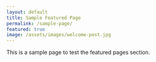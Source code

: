 ```yaml
---
layout: default
title: Sample Featured Page
permalink: /sample-page/
featured: true
image: /assets/images/welcome-post.jpg
---
```


This is a sample page to test the featured pages section.